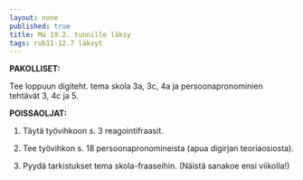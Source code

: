 ```yaml
---
layout: none
published: true
title: Ma 19.2. tunnille läksy
tags: rub11-12.7 läksyt
---
```

**PAKOLLISET:**

Tee loppuun digiteht. tema skola 3a, 3c, 4a ja persoonapronominien tehtävät 3, 4c ja 5.

**POISSAOLJAT:**

1. Täytä työvihkoon s. 3 reagointifraasit.

2. Tee työvihkon s. 18 persoonapronomineista (apua digirjan teoriaosiosta).

3. Pyydä tarkistukset tema skola-fraaseihin. (Näistä sanakoe ensi viikolla!)
